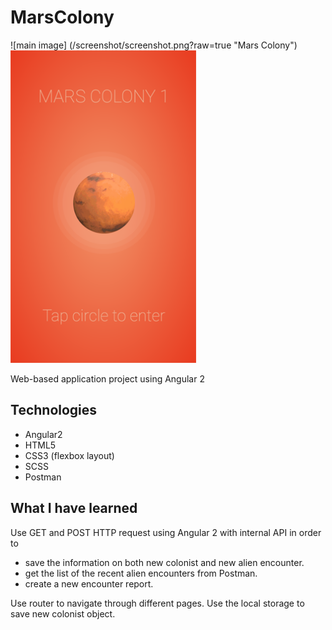 # MarsColony
![main image] (/screenshot/screenshot.png?raw=true "Mars Colony")
<img src="https://github.com/inhyechoi/Mars-Colony/blob/master/screenshot/screenshot.png" alt="Main Image of Mars Colony" width="auto" height="500">


Web-based application project using Angular 2

## Technologies
* Angular2
* HTML5
* CSS3 (flexbox layout)
* SCSS 
* Postman


## What I have learned

Use GET and POST HTTP request using Angular 2 with internal API in order to 
* save the information on both new colonist and new alien encounter.
* get the list of the recent alien encounters from Postman.
* create a new encounter report.

Use router to navigate through different pages.
Use the local storage to save new colonist object. 
